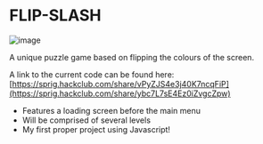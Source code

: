 # FLIP-SLASH

![image](https://github.com/user-attachments/assets/ab858429-9fa6-4b30-a520-214aaf8be6b3)

A unique puzzle game based on flipping the colours of the screen.

A link to the current code can be found here: [https://sprig.hackclub.com/share/vPyZJS4e3j40K7ncqFiP](https://sprig.hackclub.com/share/ybc7L7sE4Ez0iZvgcZpw)

- Features a loading screen before the main menu
- Will be comprised of several levels
- My first proper project using Javascript!
